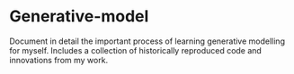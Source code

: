 # Generative-model
Document in detail the important process of learning generative modelling for myself. Includes a collection of historically reproduced code and innovations from my work.
